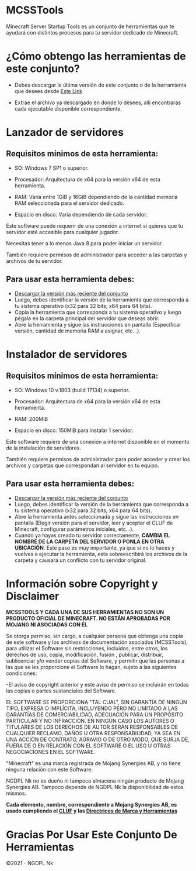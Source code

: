 # **MCSSTools**
Minecraft Server Startup Tools es un conjunto de herramientas que te ayudará con distintos procesos para tu servidor dedicado de Minecraft.

# **¿Cómo obtengo las herramientas de este conjunto?**
- Debes descargar la última versión de este conjunto o de la herramienta que desees desde [Este Link](https://github.com/NGDPLNk/mcsstools/releases/latest)

- Extrae el archivo ya descargado en donde lo desees, allí encontrarás cada ejecutable disponible correspondiente.

# **Lanzador de servidores**
## **Requisitos mínimos de esta herramienta:**

- SO: Windows 7 SP1 o superior.

- Procesador: Arquitectura de x64 para la versión x64 de esta herramienta.

- RAM: Varía entre 1GiB y 16GiB dependiendo de la cantidad memoria RAM seleccionada para el servidor dedicado.

- Espacio en disco: Varía dependiendo de cada servidor.

Este software puede requerir de una conexión a internet si quieres que tu servidor esté accesible para cualquier jugador.

Necesitas tener a lo menos Java 8 para poder iniciar un servidor.

También requiere permisos de administrador para acceder a las carpetas y archivos de tu servidor.

## **Para usar esta herramienta debes:**
- [Descargar la versión más reciente del conjunto](https://github.com/NGDPLNk/mcsstools/releases/latest)
- Luego, debes identificar la versión de la herramienta que corresponda a tu sistema operativo (x32 para 32 bits; x64 para 64 bits).
- Copia la herramienta que corresponda a tu sistema operativo y luego pégala en la carpeta principal del servidor que deseas abrir.
- Abre la herramienta y sigue las instrucciones en pantalla (Especificar versión, cantidad de memoria RAM a asignar, etc...).


# **Instalador de servidores**
## **Requisitos mínimos de esta herramienta:**

- SO: Windows 10 v.1803 (build 17134) o superior.

- Procesador: Arquitectura de x64 para la versión x64 de esta herramienta.

- RAM: 200MiB

- Espacio en disco: 150MiB para instalar 1 servidor.

Este software requiere de una conexión a internet disponible en el momento de la instalación de servidores.

También requiere permisos de administrador para poder acceder y crear los archivos y carpetas que correspondan al servidor en tu equipo.

## **Para usar esta herramienta debes:**
- [Descargar la versión más reciente del conjunto](https://github.com/NGDPLNk/mcsstools/releases/latest)
- Luego, debes identificar la versión de la herramienta que corresponda a tu sistema operativo (x32 para 32 bits; x64 para 64 bits).
- Abre la herramienta antes seleccionada y sigue las instrucciones en pantalla (Elegir versión para el servidor, leer y aceptar el CLUF de Minecraft, configurar parámetros iniciales, etc...).
- Cuando ya hayas creado tu servidor correctamente, **CAMBIA EL NOMBRE DE LA CARPETA DEL SERVIDOR O PONLA EN OTRA UBICACIÓN**. Este paso es muy importante, ya que si no lo haces y vuelves a ejecutar la herramienta, esta sobreescribirá los archivos de la carpeta y causará un conflicto con tu servidor original.

# **Información sobre Copyright y Disclaimer**

**MCSSTOOLS Y CADA UNA DE SUS HERRAMIENTAS NO SON UN PRODUCTO OFICIAL DE MINECRAFT. NO ESTÁN APROBADAS POR MOJANG NI ASOCIADAS CON ÉL**

Se otorga permiso, sin cargo, a cualquier persona que obtenga una copia de este software y los archivos de documentación asociados (MCSSTools), para utilizar el Software sin restricciones, incluidos, entre otros, los derechos de uso, copia, modificación, fusión , publicar, distribuir, sublicenciar y/o vender copias del Software, y permitir que las personas a las que se les proporcione el Software lo hagan, sujeto a las siguientes condiciones:

-El aviso de copyright anterior y este aviso de permiso se incluirán en todas las copias o partes sustanciales del Software.

EL SOFTWARE SE PROPORCIONA "TAL CUAL", SIN GARANTÍA DE NINGÚN TIPO, EXPRESA O IMPLÍCITA, INCLUYENDO PERO NO LIMITADO A LAS GARANTÍAS DE COMERCIABILIDAD, ADECUACIÓN PARA UN PROPÓSITO PARTICULAR Y NO INFRACCIÓN. EN NINGÚN CASO LOS AUTORES O TITULARES DE LOS DERECHOS DE AUTOR SERÁN RESPONSABLES DE CUALQUIER RECLAMO, DAÑOS U OTRA RESPONSABILIDAD, YA SEA EN UNA ACCIÓN DE CONTRATO, AGRAVIO O DE OTRO MODO, QUE SURJA DE, FUERA DE O EN RELACIÓN CON EL SOFTWARE O EL USO U OTRAS NEGOCIACIONES EN EL SOFTWARE.

"Minecraft" es una marca registrada de Mojang Synergies AB, y no tiene ninguna relación con este Software.

NGDPL Nk no es dueño ni tampoco almacena ningún producto de Mojang Synergies AB. Tampoco depende de NGDPL Nk la disponibilidad de estos mismos.

**Cada elemento, nombre, correspondiente a Mojang Synergies AB, es usado cumpliendo el [CLUF](https://www.minecraft.net/es-es/eula/) y las [Directrices de Marca y Herramientas](https://account.mojang.com/terms?ref=ft#brand)**

# **Gracias Por Usar Este Conjunto De Herramientas**
©2021 - NGDPL Nk
